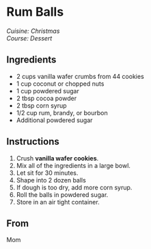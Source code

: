 # Rum Balls

_Cuisine:  Christmas_<br />
_Course:  Dessert_

## Ingredients

- 2 cups vanilla wafer crumbs from 44 cookies
- 1 cup coconut or chopped nuts
- 1 cup powdered sugar
- 2 tbsp cocoa powder
- 2 tbsp corn syrup
- 1/2 cup rum, brandy, or bourbon
- Additional powdered sugar

## Instructions

1. Crush **vanilla wafer cookies**.
1. Mix all of the ingredients in a large bowl.
1. Let sit for 30 minutes.
1. Shape into 2 dozen balls
1. If dough is too dry, add more corn syrup.
1. Roll the balls in powdered sugar.
1. Store in an air tight container.

## From

Mom